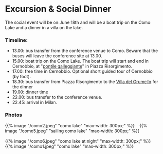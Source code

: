 # Excursion \& Social Dinner

The social event will be on June 18th and will be a boat trip on the Como Lake and a dinner in a villa on
the lake.

### Timeline:

* 13.00: bus transfer from the conference venue to Como. Beware that the buses
  will leave the conference site at 13.00.
* 15.00: boat trip on the Como Lake. The boat trip will start and end in
  Cernobbio, at "[pontile galleggiante](https://maps.app.goo.gl/R67b2RAcG6w1roUM8)" in Piazza
    Risorgimento.
* 17.00: free time in Cernobbio. Optional short guided tour of Cernobbio (by foot).
* 18.30: bus transfer from Piazza Risorgimento to the [Villa del Grumello](https://maps.app.goo.gl/XUBaezQRAJCP8gHD9) for the dinner
* 19.00: dinner time
* 22.00: bus transfer to the conference venue.
* 22.45: arrival in Milan.

### Photos
{{% image "/como2.jpeg" "como lake" "max-width: 300px;" %}} &nbsp;&nbsp; {{% image "/como5.jpeg" "sailing como lake" "max-width: 300px;" %}}
</br>
</br>
{{% image "/como6.jpeg" "como lake at night" "max-width: 300px;" %}}&nbsp;&nbsp; {{% image "/como1.jpeg" "como lake" "max-width: 300px;" %}}

<!-- {{< figure
  src="/como1.jpeg"
  caption="Como Lake from Villa del Grumello"
>}} &nbsp;&nbsp;
{{< figure
  src="/como2.jpeg"
  caption="Como Lake"
>}}
{{< figure
  src="/como3.jpeg"
  caption="Sailing Como Lake"
>}}  &nbsp;&nbsp;
{{< figure
  src="/images/examples/zion-national-park.jpg"
  caption="Como Lake at Night"
>}} -->


